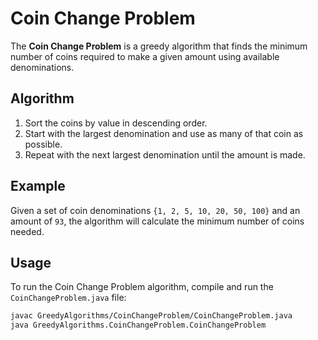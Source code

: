 # Coin Change Problem

The **Coin Change Problem** is a greedy algorithm that finds the minimum number of coins required to make a given amount using available denominations.

## Algorithm

1. Sort the coins by value in descending order.
2. Start with the largest denomination and use as many of that coin as possible.
3. Repeat with the next largest denomination until the amount is made.

## Example

Given a set of coin denominations `{1, 2, 5, 10, 20, 50, 100}` and an amount of `93`, the algorithm will calculate the minimum number of coins needed.

## Usage

To run the Coin Change Problem algorithm, compile and run the `CoinChangeProblem.java` file:

```bash
javac GreedyAlgorithms/CoinChangeProblem/CoinChangeProblem.java
java GreedyAlgorithms.CoinChangeProblem.CoinChangeProblem
